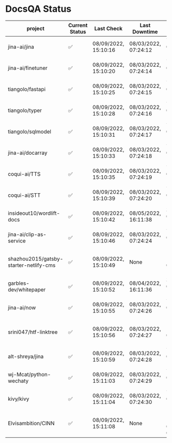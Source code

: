 # DocsQA Status

|               project                |Current Status|     Last Check     |   Last Downtime    |              % Uptime              |
|--------------------------------------|--------------|--------------------|--------------------|------------------------------------|
|jina-ai/jina                          |✅            |08/09/2022, 15:10:16|08/03/2022, 07:24:12|7.444 (since 07/29/2022, 16:38:18)  |
|jina-ai/finetuner                     |✅            |08/09/2022, 15:10:20|08/03/2022, 07:24:14|7.454 (since 07/29/2022, 16:38:18)  |
|tiangolo/fastapi                      |✅            |08/09/2022, 15:10:25|08/03/2022, 07:24:15|7.467 (since 07/29/2022, 16:38:18)  |
|tiangolo/typer                        |✅            |08/09/2022, 15:10:28|08/03/2022, 07:24:16|7.474 (since 07/29/2022, 16:38:18)  |
|tiangolo/sqlmodel                     |✅            |08/09/2022, 15:10:31|08/03/2022, 07:24:17|7.482 (since 07/29/2022, 16:38:18)  |
|jina-ai/docarray                      |✅            |08/09/2022, 15:10:33|08/03/2022, 07:24:18|7.484 (since 07/29/2022, 16:38:18)  |
|coqui-ai/TTS                          |✅            |08/09/2022, 15:10:35|08/03/2022, 07:24:19|7.489 (since 07/29/2022, 16:38:18)  |
|coqui-ai/STT                          |✅            |08/09/2022, 15:10:39|08/03/2022, 07:24:20|7.496 (since 07/29/2022, 16:38:18)  |
|insideout10/wordlift-docs             |✅            |08/09/2022, 15:10:42|08/05/2022, 16:11:38|3.003 (since 07/29/2022, 16:38:18)  |
|jina-ai/clip-as-service               |✅            |08/09/2022, 15:10:46|08/03/2022, 07:24:24|7.515 (since 07/29/2022, 16:38:18)  |
|shazhou2015/gatsby-starter-netlify-cms|✅            |08/09/2022, 15:10:49|None                |100.000 (since 08/03/2022, 10:30:18)|
|garbles-dev/whitepaper                |✅            |08/09/2022, 15:10:52|08/04/2022, 16:11:36|3.058 (since 07/29/2022, 16:38:18)  |
|jina-ai/now                           |✅            |08/09/2022, 15:10:55|08/03/2022, 07:24:26|7.530 (since 07/29/2022, 16:38:18)  |
|srini047/htf-linktree                 |✅            |08/09/2022, 15:10:56|08/03/2022, 07:24:27|115.244 (since 07/31/2022, 18:29:28)|
|alt-shreya/jina                       |✅            |08/09/2022, 15:10:59|08/03/2022, 07:24:28|7.538 (since 07/29/2022, 16:38:18)  |
|wj-Mcat/python-wechaty                |✅            |08/09/2022, 15:11:03|08/03/2022, 07:24:29|7.546 (since 07/29/2022, 16:38:18)  |
|kivy/kivy                             |✅            |08/09/2022, 15:11:04|08/03/2022, 07:24:30|7.549 (since 07/29/2022, 16:38:18)  |
|Elvisambition/CINN                    |✅            |08/09/2022, 15:11:08|None                |100.000 (since 08/04/2022, 07:09:50)|
